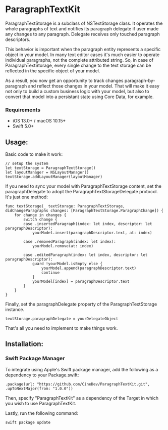 # ParagraphTextKit

ParagraphTextStorage is a subclass of NSTextStorage class. It operates the whole paragraphs of text and notifies its paragraph delegate if user made any changes to any paragraph. Delegate receives only touched paragraph descriptors.

This behavior is important when the paragraph entity represents a specific object in your model. In many text editor cases it's much easier to operate individual paragraphs, not the complete attributed string. So, in case of ParagraphTextStorage, every single change to the text storage can be reflected in the specific object of your model.

As a result, you now get an opportunity to track changes paragraph-by-paragraph and reflect those changes in your model. That will make it easy not only to build a custom business logic with your model, but also to convert that model into a persistant state using Core Data, for example.

### Requirements

- iOS 13.0+ / macOS 10.15+
- Swift 5.0+

## Usage:
Basic code to make it work:

	// setup the system
	let textStorage = ParagraphTextStorage()
	let layoutManager = NSLayoutManager()
	textStorage.addLayoutManager(layoutManager)

	
If you need to sync your model with ParagraphTextStorage content, set the paragraphDelegate to adopt the ParagraphTextStorageDelegate protocol. It's just one method:
	
	func textStorage(_ textStorage: ParagraphTextStorage, didChangeParagraphs changes: [ParagraphTextStorage.ParagraphChange]) {
		for change in changes {
			switch change {
			case .insertedParagraph(index: let index, descriptor: let paragraphDescriptor):
				yourModel.insert(paragraphDescriptor.text, at: index)
				
			case .removedParagraph(index: let index):
				yourModel.remove(at: index)
		
			case .editedParagraph(index: let index, descriptor: let paragraphDescriptor):
				guard !yourModel.isEmpty else {
					yourModel.append(paragraphDescriptor.text)
					continue
				}
				yourModel[index] = paragraphDescriptor.text
			}
		}
	}
	
Finally, set the paragraphDelegate property of the ParagraphTextStorage instance.

	textStorage.paragraphDelegate = yourDelegateObject

That's all you need to implement to make things work.

## Installation:
### Swift Package Manager
To integrate using Apple's Swift package manager, add the following as a dependency to your Package.swift:

	.package(url: "https://github.com/CineDev/ParagraphTextKit.git", .upToNextMajor(from: "1.0.0"))
	
Then, specify "ParagraphTextKit" as a dependency of the Target in which you wish to use ParagraphTextKit.

Lastly, run the following command:

	swift package update
	
